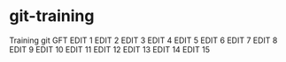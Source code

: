# git-training
Training git GFT
EDIT 1
EDIT 2
EDIT 3
EDIT 4
EDIT 5
EDIT 6
EDIT 7
EDIT 8
EDIT 9
EDIT 10
EDIT 11
EDIT 12
EDIT 13
EDIT 14
EDIT 15

